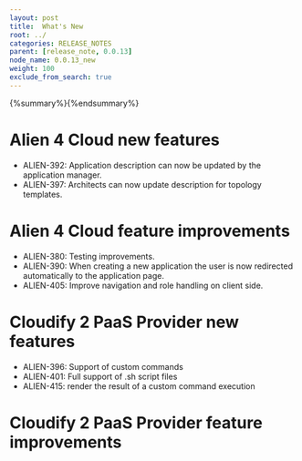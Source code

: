 ```yaml
---
layout: post
title:  What's New
root: ../
categories: RELEASE_NOTES
parent: [release_note, 0.0.13]
node_name: 0.0.13_new
weight: 100
exclude_from_search: true
---
```


{%summary%}{%endsummary%}

# Alien 4 Cloud new features

* ALIEN-392: Application description can now be updated by the application manager.
* ALIEN-397: Architects can now update description for topology templates.

# Alien 4 Cloud feature improvements

* ALIEN-380: Testing improvements.
* ALIEN-390: When creating a new application the user is now redirected automatically to the application page.
* ALIEN-405: Improve navigation and role handling on client side.


# Cloudify 2 PaaS Provider new features

* ALIEN-396: Support of custom commands
* ALIEN-401: Full support of .sh script files
* ALIEN-415: render the result of a custom command execution

# Cloudify 2 PaaS Provider feature improvements


